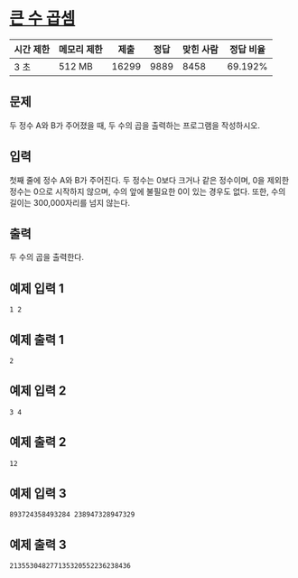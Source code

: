 # [큰 수 곱셈](https://www.acmicpc.net/problem/13277)

| 시간 제한 | 메모리 제한 | 제출 | 정답 | 맞힌 사람 | 정답 비율 |
| --- | --- | --- | --- | --- | --- |
| 3 초 | 512 MB | 16299 | 9889 | 8458 | 69.192% |

## 문제

두 정수 A와 B가 주어졌을 때, 두 수의 곱을 출력하는 프로그램을 작성하시오.

## 입력

첫째 줄에 정수 A와 B가 주어진다. 두 정수는 0보다 크거나 같은 정수이며, 0을 제외한 정수는 0으로 시작하지 않으며, 수의 앞에 불필요한 0이 있는 경우도 없다. 또한, 수의 길이는 300,000자리를 넘지 않는다.

## 출력

두 수의 곱을 출력한다.

## 예제 입력 1

```
1 2

```

## 예제 출력 1

```
2

```

## 예제 입력 2

```
3 4

```

## 예제 출력 2

```
12

```

## 예제 입력 3

```
893724358493284 238947328947329

```

## 예제 출력 3

```
213553048277135320552236238436
```
